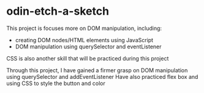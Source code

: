 # odin-etch-a-sketch
This project is focuses more on DOM manipulation, including:
- creating DOM nodes/HTML elements using JavaScript
- DOM manipulation using querySelector and eventListener

CSS is also another skill that will be practiced during this project

Through this project, I have gained a firmer grasp on DOM manipulation using querySelector and addEventListener
Have also practiced flex box and using CSS to style the button and color